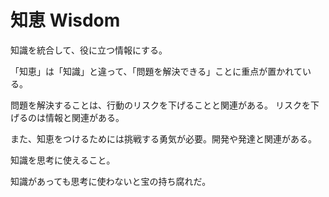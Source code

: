# 知恵 Wisdom

知識を統合して、役に立つ情報にする。

「知恵」は「知識」と違って、「問題を解決できる」ことに重点が置かれている。

問題を解決することは、行動のリスクを下げることと関連がある。
リスクを下げるのは情報と関連がある。

また、知恵をつけるためには挑戦する勇気が必要。開発や発達と関連がある。

知識を思考に使えること。

知識があっても思考に使わないと宝の持ち腐れだ。
